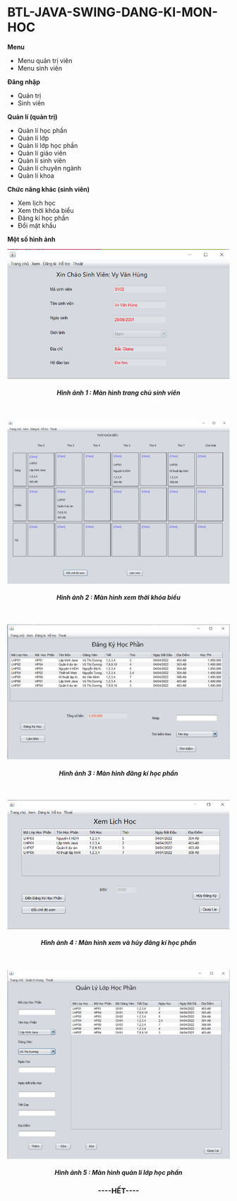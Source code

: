 # BTL-JAVA-SWING-DANG-KI-MON-HOC

**Menu**
+ Menu quản trị viên
+ Menu sinh viên

**Đăng nhập** 
+ Quản trị
+ Sinh viên

**Quản lí (quản trị)**
+ Quản lí học phần
+ Quản lí lớp
+ Quản lí lớp học phần
+ Quản lí giáo viên
+ Quản lí sinh viên
+ Quản lí chuyên ngành
+ Quản lí khoa

**Chức năng khác (sinh viên)**
+ Xem lịch học
+ Xem thời khóa biểu
+ Đăng kí học phần
+ Đổi mật khẩu

**Một số hình ảnh**
 
<div align="center">
    <img src="https://github.com/vyvanhungbg/BTL-JAVA-SWING-DANG-KI-MON-HOC/blob/main/images/home_sv.png"></div>
<h4 align="center"> <i>Hình ảnh 1 : Màn hình trang chủ sinh viên</i> </h4>

<br>
<br>
<div align="center">
    <img src="https://github.com/vyvanhungbg/BTL-JAVA-SWING-DANG-KI-MON-HOC/blob/main/images/xemtkb.png"></div>
<h4 align="center"> <i>Hình ảnh 2 : Màn hình xem thời khóa biểu</i> </h4>




<br>
<br>
<div align="center">
    <img src="https://github.com/vyvanhungbg/BTL-JAVA-SWING-DANG-KI-MON-HOC/blob/main/images/dkhp.png"></div>
<h4 align="center"> <i>Hình ảnh 3 : Màn hình đăng kí học phần</i> </h4>


<br>
<br>
<div align="center">
    <img src="https://github.com/vyvanhungbg/BTL-JAVA-SWING-DANG-KI-MON-HOC/blob/main/images/xemlichhoc.png"></div>
<h4 align="center"> <i>Hình ảnh 4 : Màn hình xem và hủy  đăng kí học phần</i> </h4>


<br>
<br>
<div align="center">
    <img src="https://github.com/vyvanhungbg/BTL-JAVA-SWING-DANG-KI-MON-HOC/blob/main/images/qil_giao_vien.png"></div>
<h4 align="center"> <i>Hình ảnh 5 : Màn hình quản lí lớp học phần</i> </h4>


<h3 align="center"> ----HẾT---- </h3>
